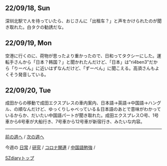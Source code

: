 ## 22/09/18, Sun

深圳北駅で人を待っていたら、おじさんに「出租车？」と声をかけられたのが聞き取れた。白タクの勧誘だな。


## 22/09/19, Mon

空港に行くのに、荷物が思ったより重かったので、日和ってタクシーにした。運転手さんから「日本？韩国？」と聞かれたんだけど、「日本」は"ri4ben3"だから「りーべん」に近いはずなんだけど、「ずーべん」に聞こえる。高須さんもよくそう発音している。


## 22/09/20, Tue

成田からの移動で成田エクスプレスの車内案内、日本語→英語→中国語→ハングル、の順なんだけど、ゆっくりしゃべっている＆日本語のあとで意味がわかっているからか、だいたい中国語パートが聞き取れた。成田エクスプレス○号、1号車から6号車が大船行き、7号車から12号車が新宿行き、みたいな内容。

***

[前の週へ](2209-2.md) /
[次の週へ](2209-4.md)

今週の
[日常](../diary/2209-3.md) /
[研究](../research/2209-3.md) /
[コロナ関連](../covid19/2209-3.md) / 
[中国語勉強](../chinese/2209-3.md) / 

[SZdiaryトップ](../../README.md)
